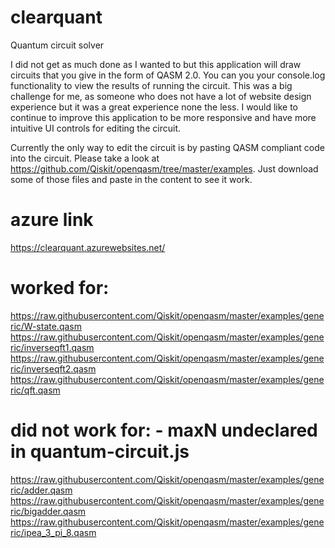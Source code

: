 # clearquant
Quantum circuit solver

I did not get as much done as I wanted to but this application will draw circuits that you give in the form of QASM 2.0. You can you your console.log functionality to view the results of running the circuit. This was a big challenge for me, as someone who does not have a lot of website design experience but it was a great experience none the less. I would like to continue to improve this application to be more responsive and have more intuitive UI controls for editing the circuit.

Currently the only way to edit the circuit is by pasting QASM compliant code into the circuit. Please take a look at https://github.com/Qiskit/openqasm/tree/master/examples. Just download some of those files and paste in the content to see it work.

# azure link
https://clearquant.azurewebsites.net/

# worked for:
https://raw.githubusercontent.com/Qiskit/openqasm/master/examples/generic/W-state.qasm
https://raw.githubusercontent.com/Qiskit/openqasm/master/examples/generic/inverseqft1.qasm
https://raw.githubusercontent.com/Qiskit/openqasm/master/examples/generic/inverseqft2.qasm
https://raw.githubusercontent.com/Qiskit/openqasm/master/examples/generic/qft.qasm

# did not work for: - maxN undeclared in quantum-circuit.js
https://raw.githubusercontent.com/Qiskit/openqasm/master/examples/generic/adder.qasm
https://raw.githubusercontent.com/Qiskit/openqasm/master/examples/generic/bigadder.qasm
https://raw.githubusercontent.com/Qiskit/openqasm/master/examples/generic/ipea_3_pi_8.qasm
